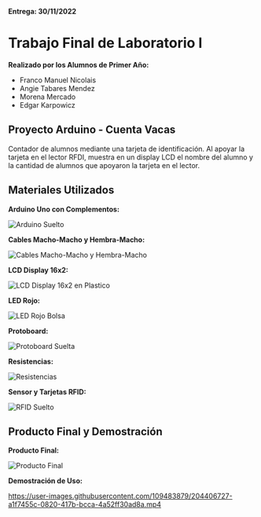 **Entrega: 30/11/2022**

# **Trabajo Final de Laboratorio I**

**Realizado por los Alumnos de Primer Año:**
  + Franco Manuel Nicolais
  + Angie Tabares Mendez
  + Morena Mercado
  + Edgar Karpowicz
  
## **Proyecto Arduino - Cuenta Vacas**

Contador de alumnos mediante una tarjeta de identificación. 
Al apoyar la tarjeta en el lector RFDI, muestra en un display LCD el nombre del alumno y la cantidad de alumnos que apoyaron la tarjeta en el lector.

## **Materiales Utilizados**

**Arduino Uno con Complementos:**

![Arduino Suelto](https://user-images.githubusercontent.com/109483879/204406204-e023ffd3-3d4c-4b50-a247-5f2ccdf6afa1.jpg)

**Cables Macho-Macho y Hembra-Macho:**

![Cables Macho-Macho y Hembra-Macho](https://user-images.githubusercontent.com/109483879/204406238-391c2064-e377-4e29-9343-e76728f5d03d.jpg)

**LCD Display 16x2:**

![LCD Display 16x2 en Plastico](https://user-images.githubusercontent.com/109483879/204406273-e1e5437b-a0fc-4a4e-857d-97e4f113e523.jpg)

**LED Rojo:**

![LED Rojo Bolsa](https://user-images.githubusercontent.com/109483879/204406303-9f89ff6b-6038-4d12-b6e8-06de7271d680.jpg)

**Protoboard:**

![Protoboard Suelta](https://user-images.githubusercontent.com/109483879/204406335-6c48e1d1-e1b6-4a1d-8fdb-2167faa3735e.jpg)

**Resistencias:**

![Resistencias](https://user-images.githubusercontent.com/109483879/204406349-c20636f7-c59e-4821-ad71-ef9d0cc07de0.jpg)

**Sensor y Tarjetas RFID:**

![RFID Suelto](https://user-images.githubusercontent.com/109483879/204406502-a2a52eaf-3a22-401d-9513-759521b3485f.jpg)

## **Producto Final y Demostración**

**Producto Final:**

![Producto Final](https://user-images.githubusercontent.com/109483879/204406674-e475e317-ccc1-4d03-9aad-351bcdbcece1.jpg)

**Demostración de Uso:**


https://user-images.githubusercontent.com/109483879/204406727-a1f7455c-0820-417b-bcca-4a52ff30ad8a.mp4


